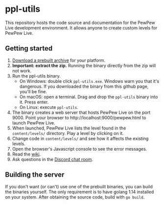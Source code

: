 # ppl-utils

This repository hosts the code source and documentation for the PewPew Live
development environment.
It allows anyone to create custom levels for PewPew Live.

## Getting started

1. [Download a prebuilt archive] for your platform.
1. **Important: extract the zip.** Running the binary directly from the zip will not work.
1. Run the ppl-utils binary.
    * On Windows: double click `ppl-utils.exe`. Windows warn you that it's dangerous. If you downloaded the binary from this github page, you'll be fine.
    * On macOS: open a terminal. Drag and drop the `ppl-utils` binary into it. Press enter.
    * On Linux: execute `ppl-utils`.
1. The binary creates a web server that hosts PewPew Live on the port 9000. Point your browser to
  http://localhost:9000/pewpew.html to launch PewPew Live.
1. When launched, PewPew Live lists the level found in the `content/levels/` directory.
  Play a level by clicking on it.
1. Change code in `content/levels/` and see how it affects the existing levels.
1. Open the browser's Javascript console to see the error messages.
1. Read the [wiki].
1. Ask questions in the [Discord chat room].

## Building the server

If you don't want (or can't) use one of the prebuilt binaries, you can build the binaries yourself.
The only requirement is to have golang 1.14 installed on your system.
After obtaining the source code, build with `go build`.

[Download a prebuilt archive]: https://github.com/jyaif/ppl-utils/tags
[wiki]: https://github.com/jyaif/ppl-utils/wiki
[Discord chat room]: https://discord.gg/YvGd2pF
